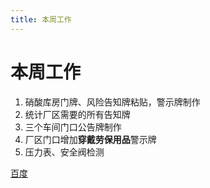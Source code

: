 ```yaml
---
title: 本周工作
---
```

# 本周工作

1. 硝酸库房门牌、风险告知牌粘贴，警示牌制作
2. 统计厂区需要的所有告知牌
3. 三个车间门口公告牌制作
4. 厂区门口增加**穿戴劳保用品**警示牌
5. 压力表、安全阀检测

[百度](https://www.baidu.com "搜索一下子")